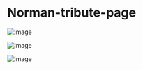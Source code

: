 # Norman-tribute-page


![image](https://user-images.githubusercontent.com/71688954/163726906-4c0e2f0e-bb0b-489f-89c5-874a05cc8330.png)


![image](https://user-images.githubusercontent.com/71688954/163726941-8d1f74c0-8cff-460e-b852-7735b57f776b.png)


![image](https://user-images.githubusercontent.com/71688954/163726979-f749513c-93e0-446e-a3c7-f02ef4c535dd.png)
